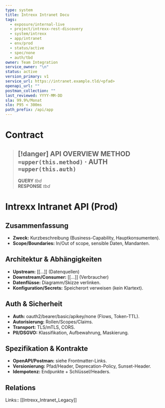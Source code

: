 ```yaml
---
type: system
title: Intrexx Intranet Docu
tags:
  - exposure/internal-live
  - project/intrexx-rest-discovery
  - system/intrexx
  - app/intranet
  - env/prod
  - status/active
  - spec/none
  - auth/tbd
owner: Team Integration
service_owner: "\n"
status: active
version_primary: v1
service_url: https://intranet.example.tld/<pfad>
openapi_url: ""
postman_collection: ""
last_reviewed: YYYY-MM-DD
sla: 99.9%/Monat
slo: P95 < 300ms
path_prefix: /api/app
---
```




#  Contract

> [!danger] API OVERVIEW
> **METHOD** `=upper(this.method)` · **AUTH** `=upper(this.auth)`
> ---
> **QUERY** _tbd_  
> **RESPONSE** _tbd_
# Intrexx Intranet API (Prod)

## Zusammenfassung
- **Zweck:** Kurzbeschreibung (Business-Capability, Hauptkonsumenten).
- **Scope/Boundaries:** In/Out of scope, sensible Daten, Mandanten.

## Architektur & Abhängigkeiten
- **Upstream:** [[…]] (Datenquellen)
- **Downstream/Consumer:** [[…]] (Verbraucher)
- **Datenflüsse:** Diagramm/Skizze verlinken.
- **Konfiguration/Secrets:** Speicherort verweisen (kein Klartext).

## Auth & Sicherheit
- **Auth:** oauth2/bearer/basic/apikey/none (Flows, Token-TTL).
- **Autorisierung:** Rollen/Scopes/Claims.
- **Transport:** TLS/mTLS, CORS.
- **PII/DSGVO:** Klassifikation, Aufbewahrung, Maskierung.

## Spezifikation & Kontrakte
- **OpenAPI/Postman:** siehe Frontmatter-Links.
- **Versionierung:** Pfad/Header, Deprecation-Policy, Sunset-Header.
- **Idempotenz:** Endpunkte + Schlüssel/Headers.



## Relations
Links:: [[Intrexx_Intranet_Legacy]]
